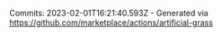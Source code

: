 Commits: 2023-02-01T16:21:40.593Z - Generated via https://github.com/marketplace/actions/artificial-grass
<br>
